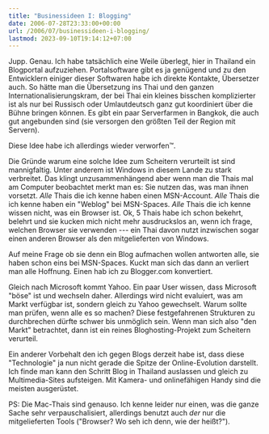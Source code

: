 ```yaml
---
title: "Businessideen I: Blogging"
date: 2006-07-28T23:33:00+00:00
url: /2006/07/businessideen-i-blogging/
lastmod: 2023-09-10T19:14:12+07:00
---
```

Jupp. Genau. Ich habe tatsächlich eine Weile überlegt, hier in Thailand ein Blogportal aufzuziehen. Portalsoftware gibt es ja genügend und zu den Entwicklern einiger dieser Softwaren habe ich direkte Kontakte, Übersetzer auch. So hätte man die Übersetzung ins Thai und den ganzen Internationalisierungskram, der bei Thai ein kleines bisschen komplizierter ist als nur bei Russisch oder Umlautdeutsch ganz gut koordiniert über die Bühne bringen können. Es gibt ein paar Serverfarmen in Bangkok, die auch gut angebunden sind (sie versorgen den größten Teil der Region mit Servern).

Diese Idee habe ich allerdings wieder verworfen&trade;.

Die Gründe warum eine solche Idee zum Scheitern verurteilt ist sind mannigfaltig. Unter anderem ist Windows in diesem Lande zu stark verbreitet. Das klingt unzusammenhängend aber wenn man die Thais mal am Computer beobachtet merkt man es: Sie nutzen das, was man ihnen vorsetzt. _Alle_ Thais die ich kenne haben einen MSN-Account. _Alle_ Thais die ich kenne haben ein "Weblog" bei MSN-Spaces. _Alle_ Thais die ich kenne wissen nicht, was ein Browser ist. Ok, 5 Thais habe ich schon bekehrt, belehrt und sie kucken mich nicht mehr ausdruckslos an, wenn ich frage, welchen Browser sie verwenden --- ein Thai davon nutzt inzwischen sogar einen anderen Browser als den mitgelieferten von Windows.

Auf meine Frage ob sie denn ein Blog aufmachen wollen antworten alle, sie haben schon eins bei MSN-Spaces. Kuckt man sich das dann an verliert man alle Hoffnung. Einen hab ich zu Blogger.com konvertiert.

Gleich nach Microsoft kommt Yahoo. Ein paar User wissen, dass Microsoft "böse" ist und wechseln daher. Allerdings wird nicht evaluiert, was am Markt verfügbar ist, sondern gleich zu Yahoo gewechselt. Warum sollte man prüfen, wenn alle es so machen? Diese festgefahrenen Strukturen zu durchbrechen dürfte schwer bis unmöglich sein. Wenn man sich also "den Markt" betrachtet, dann ist ein reines Bloghosting-Projekt zum Scheitern verurteil.

Ein anderer Vorbehalt den ich gegen Blogs derzeit habe ist, dass diese "Technologie" ja nun nicht gerade die Spitze der Online-Evolution darstellt. Ich finde man kann den Schritt Blog in Thailand auslassen und gleich zu Multimedia-Sites aufsteigen. Mit Kamera- und onlinefähigen Handy sind die meisten ausgerüstet.

PS: Die Mac-Thais sind genauso. Ich kenne leider nur einen, was die ganze Sache sehr verpauschalisiert, allerdings benutzt auch _der_ nur die mitgelieferten Tools ("Browser? Wo seh ich denn, wie der heißt?").

